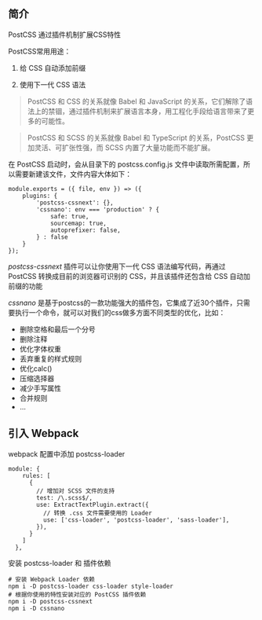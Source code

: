 ## 简介

PostCSS 通过插件机制扩展CSS特性

PostCSS常用用途：

1. 给 CSS 自动添加前缀

2. 使用下一代 CSS 语法

> PostCSS 和 CSS 的关系就像 Babel 和 JavaScript 的关系，它们解除了语法上的禁锢，通过插件机制来扩展语言本身，用工程化手段给语言带来了更多的可能性。

> PostCSS 和 SCSS 的关系就像 Babel 和 TypeScript 的关系，PostCSS 更加灵活、可扩张性强，而 SCSS 内置了大量功能而不能扩展。


 在 PostCSS 启动时，会从目录下的 postcss.config.js 文件中读取所需配置，所以需要新建该文件，文件内容大体如下：

```
module.exports = ({ file, env }) => ({
    plugins: {
        'postcss-cssnext': {},
        'cssnano': env === 'production' ? {
            safe: true,
            sourcemap: true,
            autoprefixer: false,
        } : false
    }
});
```

*postcss-cssnext* 插件可以让你使用下一代 CSS 语法编写代码，再通过 PostCSS 转换成目前的浏览器可识别的 CSS，并且该插件还包含给 CSS 自动加前缀的功能

*cssnano* 是基于postcss的一款功能强大的插件包，它集成了近30个插件，只需要执行一个命令，就可以对我们的css做多方面不同类型的优化，比如：

* 删除空格和最后一个分号
* 删除注释
* 优化字体权重
* 丢弃重复的样式规则
* 优化calc()
* 压缩选择器
* 减少手写属性
* 合并规则
* ...



## 引入 Webpack

webpack 配置中添加 postcss-loader

```
module: {
  	rules: [
      {
        // 增加对 SCSS 文件的支持
        test: /\.scss$/,
        use: ExtractTextPlugin.extract({
          // 转换 .css 文件需要使用的 Loader
          use: ['css-loader', 'postcss-loader', 'sass-loader'],
        }),
      }
  	]
  },
```

安装 postcss-loader 和 插件依赖

```
# 安装 Webpack Loader 依赖
npm i -D postcss-loader css-loader style-loader
# 根据你使用的特性安装对应的 PostCSS 插件依赖
npm i -D postcss-cssnext
npm i -D cssnano
```